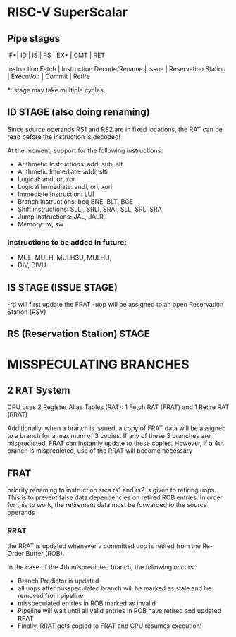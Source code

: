 # RISC-V SuperScalar
## Pipe stages

IF*| ID | IS | RS | EX* | CMT | RET 

Instruction Fetch | Instruction Decode/Rename | Issue | Reservation Station | Execution | Commit | Retire

*: stage may take multiple cycles

## ID STAGE (also doing renaming)

  Since source operands RS1 and RS2 are in fixed locations, the RAT can be read before the instruction is decoded!
  
  At the moment, support for the following instructions:
-   Arithmetic Instructions: add, sub, slt
-   Arithmetic Immediate: addi, slti
-   Logical: and, or, xor
-   Logical Immediate: andi, ori, xori
-   Immediate Instruction: LUI
-   Branch Instructions: 	beq BNE, BLT, BGE
-   Shift instructions: SLLI, SRLI, SRAI, SLL, SRL, SRA
-   Jump Instructions: JAL, JALR,
-   Memory: lw, sw
  
### Instructions to be added in future:
-   MUL, MULH, MULHSU, MULHU, 
-   DIV, DIVU

## IS STAGE (ISSUE STAGE)

-rd will first update the FRAT
-uop will be assigned to an open Reservation Station (RSV)

## RS (Reservation Station) STAGE 




# MISSPECULATING BRANCHES

## 2 RAT System

CPU uses 2 Register Alias Tables (RAT): 1 Fetch RAT (FRAT) and 1 Retire RAT (RRAT)

Additionally, when a branch is issued, a copy of FRAT data will be assigned to a branch for a maximum of 3 copies. If any of these 3 branches are mispredicted, FRAT can instantly update to these copies. However, if a 4th branch is mispredicted, use of the RRAT will become necessary

## FRAT

priority renaming to instruction srcs rs1 and rs2 is given to retiring uops. This is to prevent false data dependencies on retired ROB entries. In order for this to work, the retirement data must be forwarded to the source operands

### RRAT

the RRAT is updated whenever a committed uop is retired from the Re-Order Buffer (ROB). 

In the case of the 4th mispredicted branch, the following occurs:
- Branch Predictor is updated
- all uops after misspeculated branch will be marked as stale and be removed from pipeline
- misspeculated entries in ROB marked as invalid
- Pipeline will wait until all valid entries in ROB have retired and updated RRAT
- Finally, RRAT gets copied to FRAT and CPU resumes execution!
